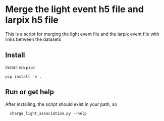 # Merge the light event h5 file and larpix h5 file

This is a script for merging the light event file and the larpix event file with links between the datasets

## Install

Install via `pip`::

	pip install -e .

## Run or get help

After installing, the script should exist in your path, so

      charge_light_association.py --help